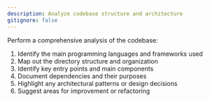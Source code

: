 ```yaml
---
description: Analyze codebase structure and architecture
gitignore: false
---
```


Perform a comprehensive analysis of the codebase:
1. Identify the main programming languages and frameworks used
2. Map out the directory structure and organization
3. Identify key entry points and main components
4. Document dependencies and their purposes
5. Highlight any architectural patterns or design decisions
6. Suggest areas for improvement or refactoring

